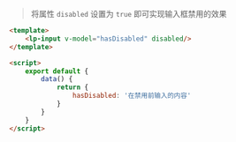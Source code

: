 >将属性 `disabled` 设置为 `true` 即可实现输入框禁用的效果

```html
<template>
    <lp-input v-model="hasDisabled" disabled/>
</template>

<script>
    export default {
        data() {
            return {
                hasDisabled: '在禁用前输入的内容'
            }   
        }       
    }
</script>
```